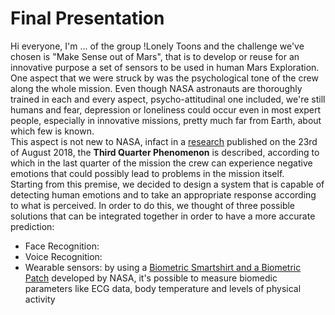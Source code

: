 # Final Presentation
Hi everyone, I'm ... of the group !Lonely Toons and the challenge we've chosen is "Make Sense out of Mars", that is to develop or reuse for
an innovative purpose a set of sensors to be used in human Mars Exploration.  
One aspect that we were struck by was the psychological tone of the crew along the whole mission. Even though NASA astronauts are thoroughly
trained in each and every aspect, psycho-attitudinal one included, we're still humans and fear, depression or loneliness could occur even
in most expert people, especially in innovative missions, pretty much far from Earth, about which few is known.  
This aspect is not new to NASA, infact in a [research](https://www.nasa.gov/mission_pages/station/research/experiments/991.html)
published on the 23rd of August 2018, the **Third Quarter Phenomenon** is described, according to which in the last quarter of the mission
the crew can experience negative emotions that could possibly lead to problems in the mission itself.  
Starting from this premise, we decided to design a system that is capable of detecting human emotions and to take an appropriate response
according to what is perceived. In order to do this, we thought of three possible solutions that can be integrated together in order to
have a more accurate prediction:
- Face Recognition: 
- Voice Recognition: 
- Wearable sensors: by using a [Biometric Smartshirt and a Biometric Patch](https://www.nasa.gov/mission_pages/station/research/experiments/2308.html)
  developed by NASA, it's possible to measure biomedic parameters like ECG data, body temperature and levels of physical activity
